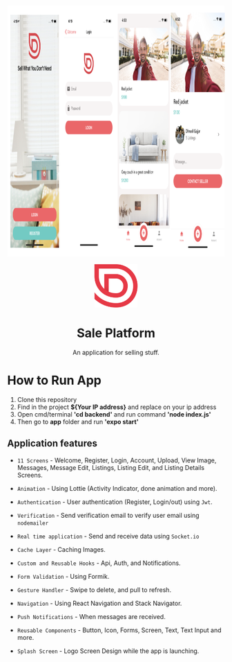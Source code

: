 <div align="center">
  <p align="center">
    <img src="./app/assets/salePlatform.png" width="2284" height="580" />    
  </p>
</div>

<div align="center">
    <a href="https://expo.dev/@postnikov.d/SalePlatform">
        <img src="./app/assets/logo-red.png" width='100' height='100' alt="Logo"/>
    </a>
    <h1 align="center"> Sale Platform </h1>
</div>

<p align="center">
    An application for selling stuff.
</p>

# How to Run App

  1. Clone this repository <br>
  2. Find in the project <strong>${Your IP address}</strong> and replace on your ip address <br>
  2. Open cmd/terminal <strong>'cd backend'</strong> and run command <strong>'node index.js'</strong> <br>
  3. Then go to <strong>app</strong> folder and run <strong>'expo start'</strong>


## Application features

* `11 Screens` - Welcome, Register, Login, Account, Upload, View Image, Messages, Message Edit, Listings, Listing Edit, and Listing Details Screens.

* `Animation` - Using Lottie (Activity Indicator, done animation and more).

* `Authentication` - User authentication (Register, Login/out) using `Jwt`.

* `Verification` - Send verification email to verify user email using `nodemailer `

* `Real time application` - Send and receive data using `Socket.io`

* `Cache Layer` - Caching Images.

* `Custom and Reusable Hooks` - Api, Auth, and Notifications.

* `Form Validation` - Using Formik.

* `Gesture Handler` - Swipe to delete, and pull to refresh.

* `Navigation` - Using React Navigation and Stack Navigator.

* `Push Notifications` - When messages are received.

* `Reusable Components` - Button, Icon, Forms, Screen, Text, Text Input and more.

* `Splash Screen` - Logo Screen Design while the app is launching.

